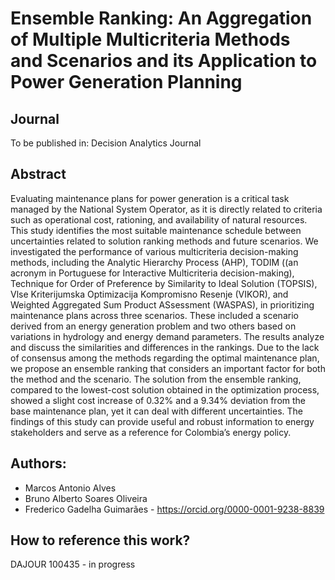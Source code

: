 # Ensemble Ranking: An Aggregation of Multiple Multicriteria Methods and Scenarios and its Application to Power Generation Planning

## Journal
To be published in: Decision Analytics Journal

## Abstract
Evaluating maintenance plans for power generation is a critical task managed by the National System Operator, as it is directly related to criteria such as operational cost, rationing, and availability of natural resources. This study identifies the most suitable maintenance schedule between uncertainties related to solution ranking methods and future scenarios. We investigated the performance of various multicriteria decision-making methods, including the Analytic Hierarchy Process (AHP), TODIM ((an acronym in Portuguese for Interactive Multicriteria decision-making), Technique for Order of Preference by Similarity to Ideal Solution (TOPSIS), Vlse Kriterijumska Optimizacija Kompromisno Resenje (VIKOR), and Weighted Aggregated Sum Product ASsessment (WASPAS), in prioritizing maintenance plans across three scenarios. These included a scenario derived from an energy generation problem and two others based on variations in hydrology and energy demand parameters. The results analyze and discuss the similarities and differences in the rankings. Due to the lack of consensus among the methods regarding the optimal maintenance plan, we propose an ensemble ranking that considers an important factor for both the method and the scenario. The solution from the ensemble ranking, compared to the lowest-cost solution obtained in the optimization process, showed a slight cost increase of 0.32% and a 9.34% deviation from the base maintenance plan, yet it can deal with different uncertainties. The findings of this study can provide useful and robust information to energy stakeholders and serve as a reference for Colombia’s energy policy.

## Authors:
- Marcos Antonio Alves
- Bruno Alberto Soares Oliveira
- Frederico Gadelha Guimarães - https://orcid.org/0000-0001-9238-8839

## How to reference this work?
DAJOUR 100435 - in progress
